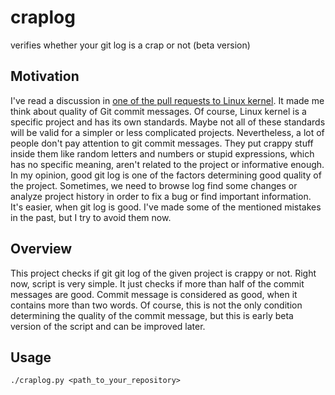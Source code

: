 # craplog
verifies whether your git log is a crap or not (beta version)

Motivation
----------

I've read a discussion in [one of the pull requests to Linux kernel](https://github.com/torvalds/linux/pull/17). It made me think about quality of Git commit messages. Of course, Linux kernel is a specific project and has its own standards. Maybe not all of these standards will be valid for a simpler or less complicated projects. Nevertheless, a lot of people don't pay attention to git commit messages. They put crappy stuff inside them like random letters and numbers or stupid expressions, which has no specific meaning, aren't related to the project or informative enough. In my opinion, good git log is one of the factors determining good quality of the project. Sometimes, we need to browse log find some changes or analyze project history in order to fix a bug or find important information. It's easier, when git log is good. I've made some of the mentioned mistakes in the past, but I try to avoid them now.

Overview
--------

This project checks if git git log of the given project is crappy or not.
Right now, script is very simple. It just checks if more than half of the commit messages are good.
Commit message is considered as good, when it contains more than two words. Of course, this is not the only condition determining the quality of the commit message, but this is early beta version of the script and can be improved later.

Usage
-----

```
./craplog.py <path_to_your_repository>
```
